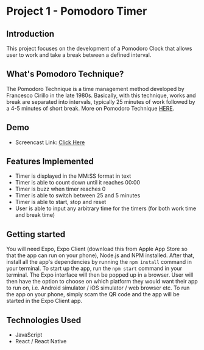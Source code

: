 # Project 1 - Pomodoro Timer

## Introduction
This project focuses on the development of a Pomodoro Clock that allows user to work and take a break between a defined interval. 

## What's Pomodoro Technique?
The Pomodoro Technique is a time management method developed by Francesco Cirillo in the late 1980s. Basically, with this technique, works and break are separated into intervals, typically 25 minutes of work followed by a 4-5 minutes of short break. More on Pomodoro Technique [HERE](https://medium.com/@anitashahzadi/pomodoro-technique-a4c5d81d4192).

## Demo
* Screencast Link: [Click Here](https://www.screencast.com/t/RqglHmPUqg)

## Features Implemented
- Timer is displayed in the MM:SS format in text
- Timer is able to count down until it reaches 00:00 
- Timer is buzz when timer reaches 0
- Timer is able to switch between 25 and 5 minutes
- Timer is able to start, stop and reset
- User is able to input any arbitrary time for the timers (for both work time and break time)

## Getting started
You will need Expo, Expo Client (download this from Apple App Store so that the app can run on your phone), Node.js and NPM installed. After that, install all the app's dependencies by running the `npm install` command in your terminal. To start up the app, run the `npm start` command in your terminal. The Expo interface will then be popped up in a browser. User will then have the option to choose on which platform they would want their app to run on, i.e. Android simulator / iOS simulator / web browser etc. To run the app on your phone, simply scam the QR code and the app will be started in the Expo Client app.

## Technologies Used
- JavaScript
- React / React Native
